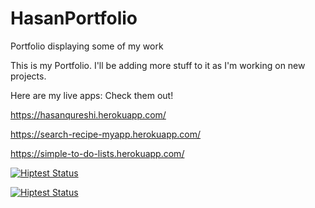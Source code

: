 # HasanPortfolio
Portfolio displaying some of my work

This is my Portfolio. I'll be adding more stuff to it as I'm working on new projects.

Here are my live apps: Check them out!

https://hasanqureshi.herokuapp.com/

https://search-recipe-myapp.herokuapp.com/

https://simple-to-do-lists.herokuapp.com/

[![Hiptest Status](https://hiptest.net/badges/test_run/40964)](https://hiptest.net/app/projects/29013/test-runs/40964)


[![Hiptest Status](https://hiptest.net/badges/folder_snapshot/212373)](https://hiptest.net/app/projects/29013/test-runs/40964/folder-snapshots/212373)
